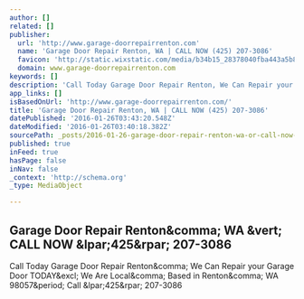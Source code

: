 ```yaml
---
author: []
related: []
publisher:
  url: 'http://www.garage-doorrepairrenton.com'
  name: 'Garage Door Repair Renton, WA | CALL NOW (425) 207-3086'
  favicon: 'http://static.wixstatic.com/media/b34b15_28378040fba443a5b85f148e33f73812.png/v1/fill/w_16%2Ch_16%2Clg_1/b34b15_28378040fba443a5b85f148e33f73812.png'
  domain: www.garage-doorrepairrenton.com
keywords: []
description: 'Call Today Garage Door Repair Renton, We Can Repair your Garage Door TODAY! We Are Local, Based in Renton, WA 98057. Call (425) 207-3086'
app_links: []
isBasedOnUrl: 'http://www.garage-doorrepairrenton.com/'
title: 'Garage Door Repair Renton, WA | CALL NOW (425) 207-3086'
datePublished: '2016-01-26T03:43:20.548Z'
dateModified: '2016-01-26T03:40:18.382Z'
sourcePath: _posts/2016-01-26-garage-door-repair-renton-wa-or-call-now-425-207-3086.md
published: true
inFeed: true
hasPage: false
inNav: false
_context: 'http://schema.org'
_type: MediaObject

---
```

<article style=""><h1>Garage Door Repair Renton&amp;comma; WA &amp;vert; CALL NOW &amp;lpar;425&amp;rpar; 207-3086</h1><p>Call Today Garage Door Repair Renton&amp;comma; We Can Repair your Garage Door TODAY&amp;excl; We Are Local&amp;comma; Based in Renton&amp;comma; WA 98057&amp;period; Call &amp;lpar;425&amp;rpar; 207-3086</p></article>